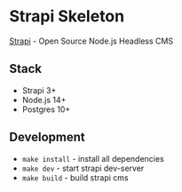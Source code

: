 # Strapi Skeleton

[Strapi](https://strapi.io/) - Open Source Node.js Headless CMS

## Stack

- Strapi 3+
- Node.js 14+
- Postgres 10+

## Development

- `make install` - install all dependencies
- `make dev` - start strapi dev-server
- `make build` - build strapi cms
